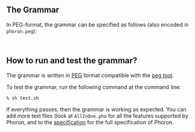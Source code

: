## The Grammar

In PEG-format, the grammar can be specified as follows (also encoded in `phoron.peg`):

```


```

## How to run and test the grammar?

The grammar is written in [PEG](https://bford.info/pub/lang/peg/) format compatible with the [peg tool](https://www.piumarta.com/software/peg/peg.1.html).

To test the grammar, run the following command at the command line:

```
% sh test.sh
```

If everything passes, then the grammar is working as expected. You can add more test files (look at `AllInOne.pho` for all the features supported by Phoron, and to the 
[specification](../Specification.md) for the full specification of Phoron.

